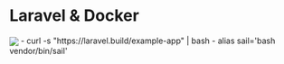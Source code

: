 # Laravel & Docker
<img src="https://desarrolloweb.com/storage/tag_images/actual/XLzFK4Nkfc15A4Qn6emJcyP6DvpvdbD46S2mLfbI.png" align="center" width="auto" height="auto" />
- curl -s "https://laravel.build/example-app" | bash
- alias sail='bash vendor/bin/sail'


